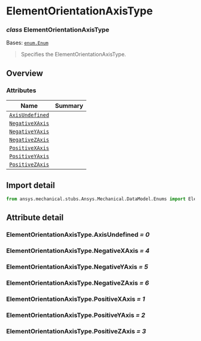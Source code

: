 <a id="elementorientationaxistype"></a>

# ElementOrientationAxisType

<a id="ElementOrientationAxisType"></a>

### *class* ElementOrientationAxisType

Bases: [`enum.Enum`](https://docs.python.org/3/library/enum.html#enum.Enum)

> Specifies the ElementOrientationAxisType.

> <!-- !! processed by numpydoc !! -->

<a id="overview"></a>

## Overview

### Attributes

| Name | Summary |
|----------------------------------------------------------------|----|
| [`AxisUndefined`](#ElementOrientationAxisType.AxisUndefined)   |    |
| [`NegativeXAxis`](#ElementOrientationAxisType.NegativeXAxis)   |    |
| [`NegativeYAxis`](#ElementOrientationAxisType.NegativeYAxis)   |    |
| [`NegativeZAxis`](#ElementOrientationAxisType.NegativeZAxis)   |    |
| [`PositiveXAxis`](#ElementOrientationAxisType.PositiveXAxis)   |    |
| [`PositiveYAxis`](#ElementOrientationAxisType.PositiveYAxis)   |    |
| [`PositiveZAxis`](#ElementOrientationAxisType.PositiveZAxis)   |    |

<a id="import-detail"></a>

## Import detail

```python
from ansys.mechanical.stubs.Ansys.Mechanical.DataModel.Enums import ElementOrientationAxisType
```

<a id="attribute-detail"></a>

## Attribute detail

<a id="ElementOrientationAxisType.AxisUndefined"></a>

### ElementOrientationAxisType.AxisUndefined *= 0*

<a id="ElementOrientationAxisType.NegativeXAxis"></a>

### ElementOrientationAxisType.NegativeXAxis *= 4*

<a id="ElementOrientationAxisType.NegativeYAxis"></a>

### ElementOrientationAxisType.NegativeYAxis *= 5*

<a id="ElementOrientationAxisType.NegativeZAxis"></a>

### ElementOrientationAxisType.NegativeZAxis *= 6*

<a id="ElementOrientationAxisType.PositiveXAxis"></a>

### ElementOrientationAxisType.PositiveXAxis *= 1*

<a id="ElementOrientationAxisType.PositiveYAxis"></a>

### ElementOrientationAxisType.PositiveYAxis *= 2*

<a id="ElementOrientationAxisType.PositiveZAxis"></a>

### ElementOrientationAxisType.PositiveZAxis *= 3*
